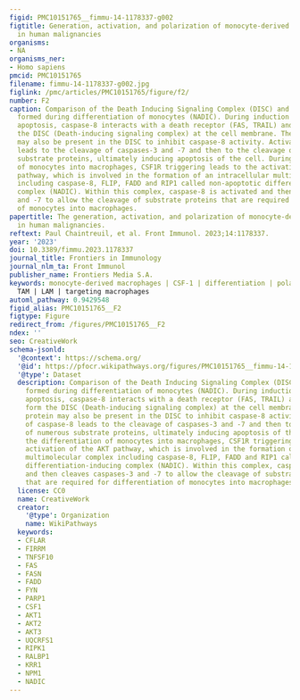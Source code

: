 ```yaml
---
figid: PMC10151765__fimmu-14-1178337-g002
figtitle: Generation, activation, and polarization of monocyte-derived macrophages
  in human malignancies
organisms:
- NA
organisms_ner:
- Homo sapiens
pmcid: PMC10151765
filename: fimmu-14-1178337-g002.jpg
figlink: /pmc/articles/PMC10151765/figure/f2/
number: F2
caption: Comparison of the Death Inducing Signaling Complex (DISC) and the complex
  formed during differentiation of monocytes (NADIC). During induction of extrinsic
  apoptosis, caspase-8 interacts with a death receptor (FAS, TRAIL) and FADD to form
  the DISC (Death-inducing signaling complex) at the cell membrane. The FLIP protein
  may also be present in the DISC to inhibit caspase-8 activity. Activation of caspase-8
  leads to the cleavage of caspases-3 and -7 and then to the cleavage of numerous
  substrate proteins, ultimately inducing apoptosis of the cell. During the differentiation
  of monocytes into macrophages, CSF1R triggering leads to the activation of the AKT
  pathway, which is involved in the formation of an intracellular multimolecular complex
  including caspase-8, FLIP, FADD and RIP1 called non-apoptotic differentiation-inducing
  complex (NADIC). Within this complex, caspase-8 is activated and then cleaves caspases-3
  and -7 to allow the cleavage of substrate proteins that are required for differentiation
  of monocytes into macrophages.
papertitle: The generation, activation, and polarization of monocyte-derived macrophages
  in human malignancies.
reftext: Paul Chaintreuil, et al. Front Immunol. 2023;14:1178337.
year: '2023'
doi: 10.3389/fimmu.2023.1178337
journal_title: Frontiers in Immunology
journal_nlm_ta: Front Immunol
publisher_name: Frontiers Media S.A.
keywords: monocyte-derived macrophages | CSF-1 | differentiation | polarization |
  TAM | LAM | targeting macrophages
automl_pathway: 0.9429548
figid_alias: PMC10151765__F2
figtype: Figure
redirect_from: /figures/PMC10151765__F2
ndex: ''
seo: CreativeWork
schema-jsonld:
  '@context': https://schema.org/
  '@id': https://pfocr.wikipathways.org/figures/PMC10151765__fimmu-14-1178337-g002.html
  '@type': Dataset
  description: Comparison of the Death Inducing Signaling Complex (DISC) and the complex
    formed during differentiation of monocytes (NADIC). During induction of extrinsic
    apoptosis, caspase-8 interacts with a death receptor (FAS, TRAIL) and FADD to
    form the DISC (Death-inducing signaling complex) at the cell membrane. The FLIP
    protein may also be present in the DISC to inhibit caspase-8 activity. Activation
    of caspase-8 leads to the cleavage of caspases-3 and -7 and then to the cleavage
    of numerous substrate proteins, ultimately inducing apoptosis of the cell. During
    the differentiation of monocytes into macrophages, CSF1R triggering leads to the
    activation of the AKT pathway, which is involved in the formation of an intracellular
    multimolecular complex including caspase-8, FLIP, FADD and RIP1 called non-apoptotic
    differentiation-inducing complex (NADIC). Within this complex, caspase-8 is activated
    and then cleaves caspases-3 and -7 to allow the cleavage of substrate proteins
    that are required for differentiation of monocytes into macrophages.
  license: CC0
  name: CreativeWork
  creator:
    '@type': Organization
    name: WikiPathways
  keywords:
  - CFLAR
  - FIRRM
  - TNFSF10
  - FAS
  - FASN
  - FADD
  - FYN
  - PARP1
  - CSF1
  - AKT1
  - AKT2
  - AKT3
  - UQCRFS1
  - RIPK1
  - RALBP1
  - KRR1
  - NPM1
  - NADIC
---
```

